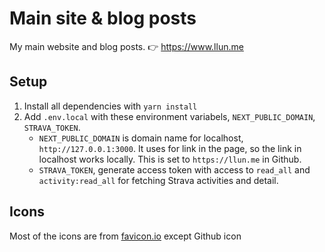 # Main site & blog posts

My main website and blog posts. 👉 https://www.llun.me

## Setup

1. Install all dependencies with `yarn install`
2. Add `.env.local` with these environment variabels, `NEXT_PUBLIC_DOMAIN`, `STRAVA_TOKEN`.
   - `NEXT_PUBLIC_DOMAIN` is domain name for localhost, `http://127.0.0.1:3000`. It uses for link
     in the page, so the link in localhost works locally. This is set to `https://llun.me` in
     Github.
   - `STRAVA_TOKEN`, generate access token with access to `read_all` and `activity:read_all`
     for fetching Strava activities and detail.

## Icons

Most of the icons are from [favicon.io](https://favicon.io/emoji-favicons/) except Github icon
